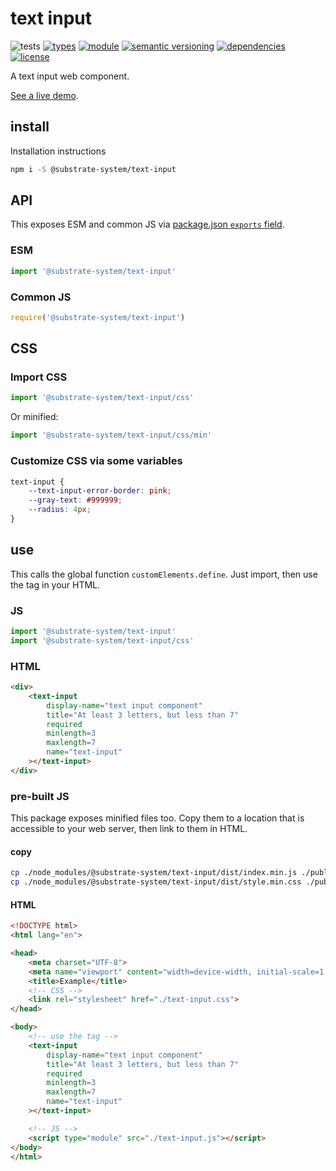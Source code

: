 # text input
![tests](https://github.com/substrate-system/text-input/actions/workflows/nodejs.yml/badge.svg)
[![types](https://img.shields.io/npm/types/@substrate-system/text-input?style=flat-square)](README.md)
[![module](https://img.shields.io/badge/module-ESM%2FCJS-blue?style=flat-square)](README.md)
[![semantic versioning](https://img.shields.io/badge/semver-2.0.0-blue?logo=semver&style=flat-square)](https://semver.org/)
[![dependencies](https://img.shields.io/badge/dependencies-zero-brightgreen.svg?style=flat-square)](package.json)
[![license](https://img.shields.io/badge/license-MIT-brightgreen.svg?style=flat-square)](LICENSE)

A text input web component.

[See a live demo](https://substrate-system.github.io/text-input/).

## install

Installation instructions

```sh
npm i -S @substrate-system/text-input
```

## API
This exposes ESM and common JS via [package.json `exports` field](https://nodejs.org/api/packages.html#exports).

### ESM
```js
import '@substrate-system/text-input'
```

### Common JS
```js
require('@substrate-system/text-input')
```

## CSS

### Import CSS

```js
import '@substrate-system/text-input/css'
```

Or minified:
```js
import '@substrate-system/text-input/css/min'
```

### Customize CSS via some variables

```css
text-input {
    --text-input-error-border: pink;
    --gray-text: #999999;
    --radius: 4px;
}
```

## use

This calls the global function `customElements.define`. Just import, then use
the tag in your HTML.

### JS
```js
import '@substrate-system/text-input'
import '@substrate-system/text-input/css'
```

### HTML
```html
<div>
    <text-input
        display-name="text input component"
        title="At least 3 letters, but less than 7"
        required
        minlength=3
        maxlength=7
        name="text-input"
    ></text-input>
</div>
```

### pre-built JS
This package exposes minified files too. Copy them to a location that is
accessible to your web server, then link to them in HTML.

#### copy
```sh
cp ./node_modules/@substrate-system/text-input/dist/index.min.js ./public/text-input.js
cp ./node_modules/@substrate-system/text-input/dist/style.min.css ./public/text-input.css
```

#### HTML
```html
<!DOCTYPE html>
<html lang="en">

<head>
    <meta charset="UTF-8">
    <meta name="viewport" content="width=device-width, initial-scale=1.0">
    <title>Example</title>
    <!-- CSS -->
    <link rel="stylesheet" href="./text-input.css">
</head>

<body>
    <!-- use the tag -->
    <text-input
        display-name="text input component"
        title="At least 3 letters, but less than 7"
        required
        minlength=3
        maxlength=7
        name="text-input"
    ></text-input>

    <!-- JS -->
    <script type="module" src="./text-input.js"></script>
</body>
</html>
```
